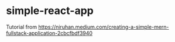 # simple-react-app
Tutorial from https://niruhan.medium.com/creating-a-simple-mern-fullstack-application-2cbcfbdf3940

